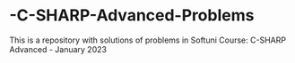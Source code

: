 # -C-SHARP-Advanced-Problems
This is a repository with solutions of problems in Softuni Course: C-SHARP Advanced - January 2023
